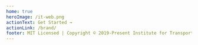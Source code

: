 ```yaml
---
home: true
heroImage: /it-web.png
actionText: Get Started →
actionLink: /brand/
footer: MIT Licensed | Copyright © 2019-Present Institute for Transportation Research and Education
---
```

